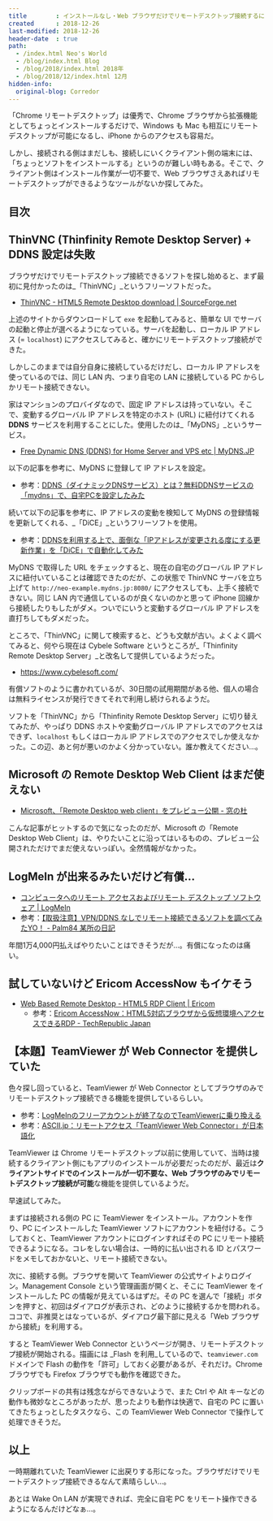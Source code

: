 ```yaml
---
title        : インストールなし・Web ブラウザだけでリモートデスクトップ接続するには TeamViewer Web Connector が良かった
created      : 2018-12-26
last-modified: 2018-12-26
header-date  : true
path:
  - /index.html Neo's World
  - /blog/index.html Blog
  - /blog/2018/index.html 2018年
  - /blog/2018/12/index.html 12月
hidden-info:
  original-blog: Corredor
---
```


「Chrome リモートデスクトップ」は優秀で、Chrome ブラウザから拡張機能としてちょっとインストールするだけで、Windows も Mac も相互にリモートデスクトップが可能になるし、iPhone からのアクセスも容易だ。

しかし、接続される側はまだしも、接続しにいくクライアント側の端末には、「ちょっとソフトをインストールする」というのが難しい時もある。そこで、クライアント側はインストール作業が一切不要で、Web ブラウザさえあればリモートデスクトップができるようなツールがないか探してみた。

## 目次

## ThinVNC (Thinfinity Remote Desktop Server) + DDNS 設定は失敗

ブラウザだけでリモートデスクトップ接続できるソフトを探し始めると、まず最初に見付かったのは_「ThinVNC」_というフリーソフトだった。

- [ThinVNC - HTML5 Remote Desktop download | SourceForge.net](https://sourceforge.net/projects/thinvnc/)

上述のサイトからダウンロードして `exe` を起動してみると、簡単な UI でサーバの起動と停止が選べるようになっている。サーバを起動し、ローカル IP アドレス (= `localhost`) にアクセスしてみると、確かにリモートデスクトップ接続ができた。

しかしこのままでは自分自身に接続しているだけだし、ローカル IP アドレスを使っているのでは、同じ LAN 内、つまり自宅の LAN に接続している PC からしかリモート接続できない。

家はマンションのプロバイダなので、固定 IP アドレスは持っていない。そこで、変動するグローバル IP アドレスを特定のホスト (URL) に紐付けてくれる **DDNS** サービスを利用することにした。使用したのは_「MyDNS」_というサービス。

- [Free Dynamic DNS (DDNS) for Home Server and VPS etc | MyDNS.JP](https://www.mydns.jp/)

以下の記事を参考に、MyDNS に登録して IP アドレスを設定。

- 参考：[DDNS（ダイナミックDNSサービス）とは？無料DDNSサービスの「mydns」で、自宅PCを設定したみた](https://viral-community.com/other-it/ddns-mydns-2060/)

続いて以下の記事を参考に、IP アドレスの変動を検知して MyDNS の登録情報を更新してくれる、_「DiCE」_というフリーソフトを使用。

- 参考：[DDNSを利用する上で、面倒な「IPアドレスが変更される度にする更新作業」を「DiCE」で自動化してみた](https://viral-community.com/other-it/ddns-dice-2101/)

MyDNS で取得した URL をチェックすると、現在の自宅のグローバル IP アドレスに紐付いていることは確認できたのだが、この状態で ThinVNC サーバを立ち上げて `http://neo-example.mydns.jp:8080/` にアクセスしても、上手く接続できない。同じ LAN 内で通信しているのが良くないのかと思って iPhone 回線から接続したりもしたがダメ。ついでにいうと変動するグローバル IP アドレスを直打ちしてもダメだった。

ところで、「ThinVNC」に関して検索すると、どうも文献が古い。よくよく調べてみると、何やら現在は Cybele Software というところが_「Thinfinity Remote Desktop Server」_と改名して提供しているようだった。

- <https://www.cybelesoft.com/>

有償ソフトのように書かれているが、30日間の試用期間がある他、個人の場合は無料ライセンスが発行できてそれで利用し続けられるようだ。

ソフトを「ThinVNC」から「Thinfinity Remote Desktop Server」に切り替えてみたが、やっぱり DDNS ホストや変動グローバル IP アドレスでのアクセスはできず、`localhost` もしくはローカル IP アドレスでのアクセスでしか使えなかった。この辺、あと何が悪いのかよく分かっていない。誰か教えてください…。

## Microsoft の Remote Desktop Web Client はまだ使えない

- [Microsoft、「Remote Desktop web client」をプレビュー公開 - 窓の杜](https://forest.watch.impress.co.jp/docs/news/1114252.html)

こんな記事がヒットするので気になったのだが、Microsoft の「Remote Desktop Web Client」は、やりたいことに沿ってはいるものの、プレビュー公開されただけでまだ使えないっぽい。全然情報がなかった。

## LogMeIn が出来るみたいだけど有償…

- [コンピュータへのリモート アクセスおよびリモート デスクトップ ソフトウェア | LogMeIn](https://www.logmein.com/ja)
- 参考：[【取扱注意】VPN/DDNS なしでリモート接続できるソフトを調べてみたYO！ - Palm84 某所の日記](http://d.hatena.ne.jp/palm84/20121217/1355744065)

年間1万4,000円払えばやりたいことはできそうだが…。有償になったのは痛い。

## 試していないけど Ericom AccessNow もイケそう

- [Web Based Remote Desktop - HTML5 RDP Client | Ericom](https://www.ericom.com/access-now/html5-rdp-client/)
  - 参考：[Ericom AccessNow：HTML5対応ブラウザから仮想環境へアクセスできるRDP - TechRepublic Japan](https://japan.techrepublic.com/article/35073690.htm)

## 【本題】TeamViewer が Web Connector を提供していた

色々探し回っていると、TeamViewer が Web Connector としてブラウザのみでリモートデスクトップ接続できる機能を提供しているらしい。

- 参考：[LogMeInのフリーアカウントが終了なのでTeamViewerに乗り換える](https://rcmdnk.com/blog/2014/01/21/computer-remote/)
- 参考：[ASCII.jp：リモートアクセス「TeamViewer Web Connector」が日本語化](http://ascii.jp/elem/000/000/697/697615/)

TeamViewer は Chrome リモートデスクトップ以前に使用していて、当時は接続するクライアント側にもアプリのインストールが必要だったのだが、最近は**クライアントサイドでのインストールが一切不要な、Web ブラウザのみでリモートデスクトップ接続が可能**な機能を提供しているようだ。

早速試してみた。

まずは接続される側の PC に TeamViewer をインストール。アカウントを作り、PC にインストールした TeamViewer ソフトにアカウントを紐付ける。こうしておくと、TeamViewer アカウントにログインすればその PC にリモート接続できるようになる。コレをしない場合は、一時的に払い出される ID とパスワードをメモしておかないと、リモート接続できない。

次に、接続する側。ブラウザを開いて TeamViewer の公式サイトよりログイン。Management Console という管理画面が開くと、そこに TeamViewer をインストールした PC の情報が見えているはずだ。その PC を選んで「接続」ボタンを押すと、初回はダイアログが表示され、どのように接続するかを問われる。ココで、非推奨とはなっているが、ダイアログ最下部に見える「Web ブラウザから接続」を利用する。

すると TeamViewer Web Connector というページが開き、リモートデスクトップ接続が開始される。描画には _Flash を利用_しているので、`teamviewer.com` ドメインで Flash の動作を「許可」しておく必要があるが、それだけ。Chrome ブラウザでも Firefox ブラウザでも動作を確認できた。

クリップボードの共有は残念ながらできないようで、また Ctrl や Alt キーなどの動作も微妙なところがあったが、思ったよりも動作は快適で、自宅の PC に置いてきたちょっとしたタスクなら、この TeamViewer Web Connector で操作して処理できそうだ。

## 以上

一時期離れていた TeamViewer に出戻りする形になった。ブラウザだけでリモートデスクトップ接続できるなんて素晴らしい…。

あとは Wake On LAN が実現できれば、完全に自宅 PC をリモート操作できるようになるんだけどなぁ…。

